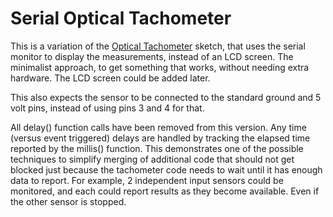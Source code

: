 # Serial Optical Tachometer

This is a variation of the [Optical Tachometer](https://github.com/WCRSyyc/optical_tachometer) sketch, that uses the serial monitor to display the measurements, instead of an LCD screen.  The minimalist approach, to get something that works, without needing extra hardware.  The LCD screen could be added later.

This also expects the sensor to be connected to the standard ground and 5 volt pins, instead of using pins 3 and 4 for that.

All delay() function calls have been removed from this version.  Any time (versus event triggered) delays are handled by tracking the elapsed time reported by the millis() function.  This demonstrates one of the possible techniques to simplify merging of additional code that should not get blocked just because the tachometer code needs to wait until it has enough data to report.  For example, 2 independent input sensors could be monitored, and each could report results as they become available.  Even if the other sensor is stopped.
